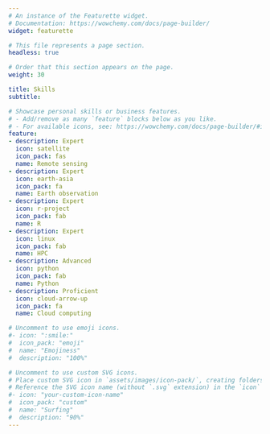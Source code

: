 ```yaml
---
# An instance of the Featurette widget.
# Documentation: https://wowchemy.com/docs/page-builder/
widget: featurette

# This file represents a page section.
headless: true

# Order that this section appears on the page.
weight: 30

title: Skills
subtitle:

# Showcase personal skills or business features.
# - Add/remove as many `feature` blocks below as you like.
# - For available icons, see: https://wowchemy.com/docs/page-builder/#icons
feature:
- description: Expert
  icon: satellite
  icon_pack: fas
  name: Remote sensing
- description: Expert
  icon: earth-asia
  icon_pack: fa
  name: Earth observation
- description: Expert
  icon: r-project
  icon_pack: fab
  name: R
- description: Expert
  icon: linux
  icon_pack: fab
  name: HPC
- description: Advanced
  icon: python
  icon_pack: fab
  name: Python
- description: Proficient
  icon: cloud-arrow-up
  icon_pack: fa
  name: Cloud computing

# Uncomment to use emoji icons.
#- icon: ":smile:"
#  icon_pack: "emoji"
#  name: "Emojiness"
#  description: "100%"  

# Uncomment to use custom SVG icons.
# Place custom SVG icon in `assets/images/icon-pack/`, creating folders if necessary.
# Reference the SVG icon name (without `.svg` extension) in the `icon` field.
#- icon: "your-custom-icon-name"
#  icon_pack: "custom"
#  name: "Surfing"
#  description: "90%"
---
```

